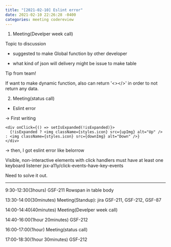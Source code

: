```yaml
---
title: "[2021-02-10] Eslint error"
date: 2021-02-10 22:26:28 -0400
categories: meeting codereview
---
```



1. Meeting(Develper week call)

Topic to discussion

* suggested to make Global function by other developer

* what kind of json will delivery might be issue to make table

Tip from team!

If want to make dynamic function, also can return '<></>' in order to not return any data.
 
 

2. Meeting(status call) 

* Eslint error

-> First writing

    <div onClick={() => setIsExpanded(!isExpanded)}>
      {!isExpanded ? <img className={styles.icon} src={upImg} alt="Up" /> : <img className={styles.icon} src={downImg} alt="Down" />}
    </div>

-> then, I got eslint error like belorrow

Visible, non-interactive elements with click handlers must have at least one keyboard listener     jsx-a11y/click-events-have-key-events

Need to solve it out.


-----------------------------------------------------------



9:30-12:30(3hours) GSF-211 Rowspan in table body

13:30-14:00(30minutes) Meeting(Standup): jira GSF-211, GSF-212, GSF-87

14:00-14:40(40minutes) Meeting(Develper week call) 

14:40-16:00(1hour 20minutes) GSF-212

16:00-17:00(1hour) Meeting(status call)

17:00-18:30(1hour 30minutes) GSF-212

